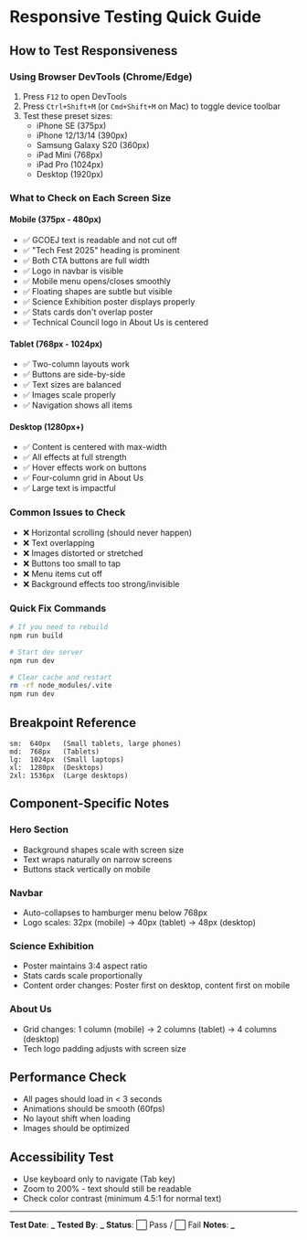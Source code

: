 # Responsive Testing Quick Guide

## How to Test Responsiveness

### Using Browser DevTools (Chrome/Edge)

1. Press `F12` to open DevTools
2. Press `Ctrl+Shift+M` (or `Cmd+Shift+M` on Mac) to toggle device toolbar
3. Test these preset sizes:
   - iPhone SE (375px)
   - iPhone 12/13/14 (390px)
   - Samsung Galaxy S20 (360px)
   - iPad Mini (768px)
   - iPad Pro (1024px)
   - Desktop (1920px)

### What to Check on Each Screen Size

#### Mobile (375px - 480px)

- ✅ GCOEJ text is readable and not cut off
- ✅ "Tech Fest 2025" heading is prominent
- ✅ Both CTA buttons are full width
- ✅ Logo in navbar is visible
- ✅ Mobile menu opens/closes smoothly
- ✅ Floating shapes are subtle but visible
- ✅ Science Exhibition poster displays properly
- ✅ Stats cards don't overlap poster
- ✅ Technical Council logo in About Us is centered

#### Tablet (768px - 1024px)

- ✅ Two-column layouts work
- ✅ Buttons are side-by-side
- ✅ Text sizes are balanced
- ✅ Images scale properly
- ✅ Navigation shows all items

#### Desktop (1280px+)

- ✅ Content is centered with max-width
- ✅ All effects at full strength
- ✅ Hover effects work on buttons
- ✅ Four-column grid in About Us
- ✅ Large text is impactful

### Common Issues to Check

- ❌ Horizontal scrolling (should never happen)
- ❌ Text overlapping
- ❌ Images distorted or stretched
- ❌ Buttons too small to tap
- ❌ Menu items cut off
- ❌ Background effects too strong/invisible

### Quick Fix Commands

```bash
# If you need to rebuild
npm run build

# Start dev server
npm run dev

# Clear cache and restart
rm -rf node_modules/.vite
npm run dev
```

## Breakpoint Reference

```
sm:  640px   (Small tablets, large phones)
md:  768px   (Tablets)
lg:  1024px  (Small laptops)
xl:  1280px  (Desktops)
2xl: 1536px  (Large desktops)
```

## Component-Specific Notes

### Hero Section

- Background shapes scale with screen size
- Text wraps naturally on narrow screens
- Buttons stack vertically on mobile

### Navbar

- Auto-collapses to hamburger menu below 768px
- Logo scales: 32px (mobile) → 40px (tablet) → 48px (desktop)

### Science Exhibition

- Poster maintains 3:4 aspect ratio
- Stats cards scale proportionally
- Content order changes: Poster first on desktop, content first on mobile

### About Us

- Grid changes: 1 column (mobile) → 2 columns (tablet) → 4 columns (desktop)
- Tech logo padding adjusts with screen size

## Performance Check

- All pages should load in < 3 seconds
- Animations should be smooth (60fps)
- No layout shift when loading
- Images should be optimized

## Accessibility Test

- Use keyboard only to navigate (Tab key)
- Zoom to 200% - text should still be readable
- Check color contrast (minimum 4.5:1 for normal text)

---

**Test Date**: ******\_******
**Tested By**: ******\_******
**Status**: ⬜ Pass / ⬜ Fail
**Notes**: **********************\_**********************
